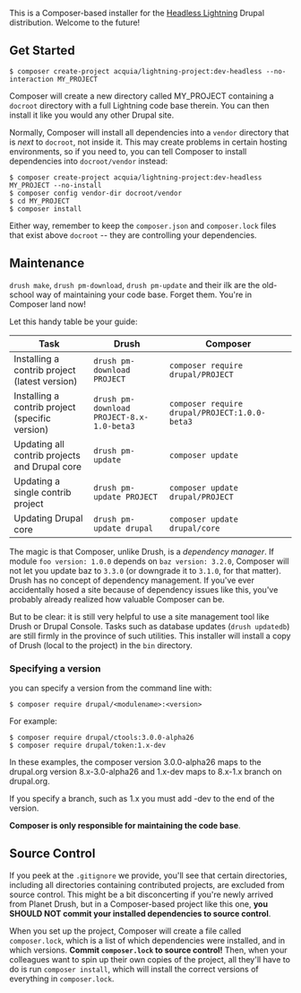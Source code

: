 This is a Composer-based installer for the [Headless Lightning](https://github.com/acquia/headless-lightning) Drupal distribution. Welcome to the future!

## Get Started
```
$ composer create-project acquia/lightning-project:dev-headless --no-interaction MY_PROJECT
```
Composer will create a new directory called MY_PROJECT containing a `docroot` directory with a full Lightning code base therein. You can then install it like you would any other Drupal site.

Normally, Composer will install all dependencies into a `vendor` directory that is *next* to `docroot`, not inside it. This may create problems in certain hosting environments, so if you need to, you can tell Composer to install dependencies into `docroot/vendor` instead:
```
$ composer create-project acquia/lightning-project:dev-headless MY_PROJECT --no-install
$ composer config vendor-dir docroot/vendor
$ cd MY_PROJECT
$ composer install
```
Either way, remember to keep the `composer.json` and `composer.lock` files that exist above `docroot` -- they are controlling your dependencies.

## Maintenance
`drush make`, `drush pm-download`, `drush pm-update` and their ilk are the old-school way of maintaining your code base. Forget them. You're in Composer land now!

Let this handy table be your guide:

| Task                                            | Drush                                         | Composer                                          |
|-------------------------------------------------|-----------------------------------------------|---------------------------------------------------|
| Installing a contrib project (latest version)   | ```drush pm-download PROJECT```               | ```composer require drupal/PROJECT```         |
| Installing a contrib project (specific version) | ```drush pm-download PROJECT-8.x-1.0-beta3``` | ```composer require drupal/PROJECT:1.0.0-beta3``` |
| Updating all contrib projects and Drupal core   | ```drush pm-update```                         | ```composer update```                             |
| Updating a single contrib project               | ```drush pm-update PROJECT```                 | ```composer update drupal/PROJECT```              |
| Updating Drupal core                            | ```drush pm-update drupal```                  | ```composer update drupal/core```                 |

The magic is that Composer, unlike Drush, is a *dependency manager*. If module ```foo version: 1.0.0``` depends on ```baz version: 3.2.0```, Composer will not let you update baz to ```3.3.0``` (or downgrade it to ```3.1.0```, for that matter). Drush has no concept of dependency management. If you've ever accidentally hosed a site because of dependency issues like this, you've probably already realized how valuable Composer can be.

But to be clear: it is still very helpful to use a site management tool like Drush or Drupal Console. Tasks such as database updates (```drush updatedb```) are still firmly in the province of such utilities. This installer will install a copy of Drush (local to the project) in the ```bin``` directory.

### Specifying a version
you can specify a version from the command line with:

    $ composer require drupal/<modulename>:<version> 

For example:

    $ composer require drupal/ctools:3.0.0-alpha26
    $ composer require drupal/token:1.x-dev 

In these examples, the composer version 3.0.0-alpha26 maps to the drupal.org version 8.x-3.0-alpha26 and 1.x-dev maps to 8.x-1.x branch on drupal.org.

If you specify a branch, such as 1.x you must add -dev to the end of the version.

**Composer is only responsible for maintaining the code base**.

## Source Control
If you peek at the ```.gitignore``` we provide, you'll see that certain directories, including all directories containing contributed projects, are excluded from source control. This might be a bit disconcerting if you're newly arrived from Planet Drush, but in a Composer-based project like this one, **you SHOULD NOT commit your installed dependencies to source control**.

When you set up the project, Composer will create a file called ```composer.lock```, which is a list of which dependencies were installed, and in which versions. **Commit ```composer.lock``` to source control!** Then, when your colleagues want to spin up their own copies of the project, all they'll have to do is run ```composer install```, which will install the correct versions of everything in ```composer.lock```.
